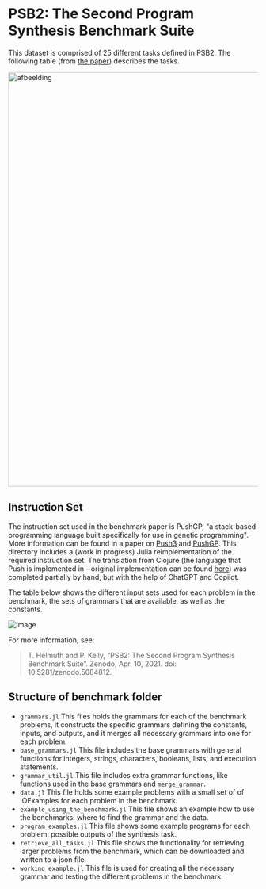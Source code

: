 # PSB2: The Second Program Synthesis Benchmark Suite

This dataset is comprised of 25 different tasks defined in PSB2. The following table (from [the paper](https://dl.acm.org/doi/abs/10.1145/3449639.3459285?casa_token=biEgaE8LwGkAAAAA%3AyObtJCr1MPh3ObTIh6RQUFP7Sx2E4isZAOpTHNWLkJuCcmOPRGnR94xTCddGkTJLwEbx_LpKfFv8)) describes the tasks.

<img width="836" alt="afbeelding" src="https://github.com/Herb-AI/HerbBenchmarks.jl/assets/5456207/590487a8-10da-46b0-ad69-212d1c49a39c">

## Instruction Set
The instruction set used in the benchmark paper is PushGP, "a stack-based programming language built specifically for use in genetic programming". More information can be found in a paper on [Push3](https://dl.acm.org/doi/10.1145/1068009.1068292) and [PushGP](https://link.springer.com/article/10.1023/A:1014538503543). This directory includes a (work in progress) Julia reimplementation of the required instruction set. The translation from Clojure (the language that Push is implemented in - original implementation can be found [here](https://github.com/thelmuth/Clojush/tree/psb2-v1.0/src/clojush/instructions)) was completed partially by hand, but with the help of ChatGPT and Copilot.

The table below shows the different input sets used for each problem in the benchmark, the sets of grammars that are available, as well as the constants.

![image](https://github.com/Herb-AI/HerbBenchmarks.jl/assets/23522361/2f7aac44-833f-4acd-b052-30bbb93bf561)


For more information, see:
> T. Helmuth and P. Kelly, “PSB2: The Second Program Synthesis Benchmark Suite”. Zenodo, Apr. 10, 2021. doi: 10.5281/zenodo.5084812.


## Structure of benchmark folder

- `grammars.jl` This files holds the grammars for each of the benchmark problems, it constructs the specific grammars defining the constants, inputs, and outputs, and it merges all necessary grammars into one for each problem.
- `base_grammars.jl` This file includes the base grammars with general functions for integers, strings, characters, booleans, lists, and execution statements.
- `grammar_util.jl` This file includes extra grammar functions, like functions used in the base grammars and `merge_grammar`.
- `data.jl` This file holds some example problems with a small set of of IOExamples for each problem in the benchmark.
- `example_using_the_benchmark.jl` This file shows an example how to use the benchmarks: where to find the grammar and the data.
- `program_examples.jl` This file shows some example programs for each problem: possible outputs of the synthesis task.
- `retrieve_all_tasks.jl` This file shows the functionality for retrieving larger problems from the benchmark, which can be downloaded and written to a json file.
- `working_example.jl` This file is used for creating all the necessary grammar and testing the different problems in the benchmark. 
